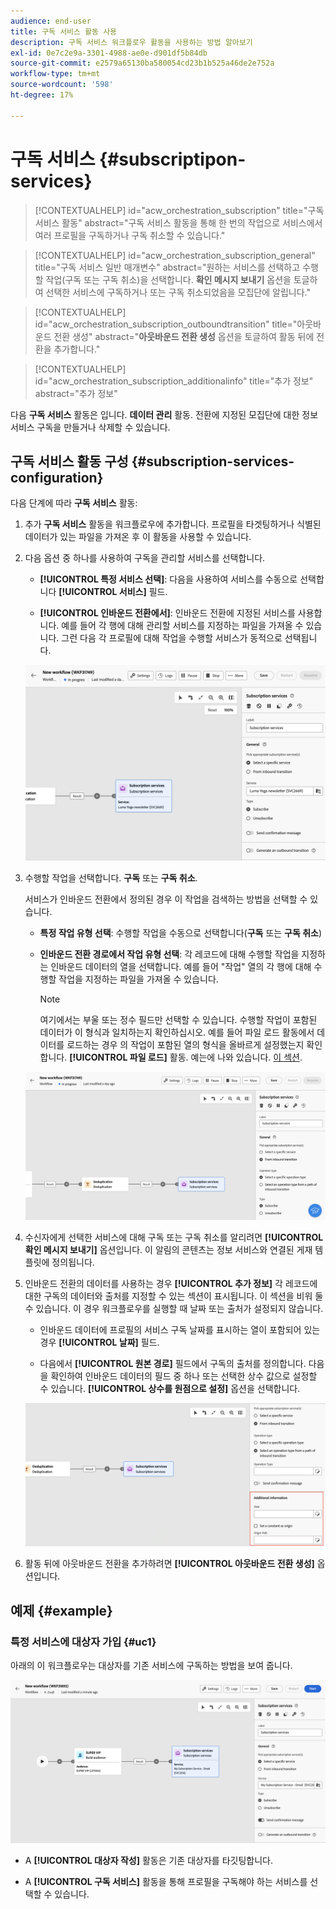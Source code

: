 ```yaml
---
audience: end-user
title: 구독 서비스 활동 사용
description: 구독 서비스 워크플로우 활동을 사용하는 방법 알아보기
exl-id: 0e7c2e9a-3301-4988-ae0e-d901df5b84db
source-git-commit: e2579a65130ba580054cd23b1b525a46de2e752a
workflow-type: tm+mt
source-wordcount: '598'
ht-degree: 17%

---
```


# 구독 서비스 {#subscriptipon-services}

>[!CONTEXTUALHELP]
>id="acw_orchestration_subscription"
>title="구독 서비스 활동"
>abstract="구독 서비스 활동을 통해 한 번의 작업으로 서비스에서 여러 프로필을 구독하거나 구독 취소할 수 있습니다."

>[!CONTEXTUALHELP]
>id="acw_orchestration_subscription_general"
>title="구독 서비스 일반 매개변수"
>abstract="원하는 서비스를 선택하고 수행할 작업(구독 또는 구독 취소)을 선택합니다. **확인 메시지 보내기** 옵션을 토글하여 선택한 서비스에 구독하거나 또는 구독 취소되었음을 모집단에 알립니다."

>[!CONTEXTUALHELP]
>id="acw_orchestration_subscription_outboundtransition"
>title="아웃바운드 전환 생성"
>abstract="**아웃바운드 전환 생성** 옵션을 토글하여 활동 뒤에 전환을 추가합니다."

>[!CONTEXTUALHELP]
>id="acw_orchestration_subscription_additionalinfo"
>title="추가 정보"
>abstract="추가 정보"

다음 **구독 서비스** 활동은 입니다. **데이터 관리** 활동. 전환에 지정된 모집단에 대한 정보 서비스 구독을 만들거나 삭제할 수 있습니다.

## 구독 서비스 활동 구성 {#subscription-services-configuration}

다음 단계에 따라 **구독 서비스** 활동:

1. 추가 **구독 서비스** 활동을 워크플로우에 추가합니다. 프로필을 타겟팅하거나 식별된 데이터가 있는 파일을 가져온 후 이 활동을 사용할 수 있습니다.

1. 다음 옵션 중 하나를 사용하여 구독을 관리할 서비스를 선택합니다.

   * **[!UICONTROL 특정 서비스 선택]**: 다음을 사용하여 서비스를 수동으로 선택합니다 **[!UICONTROL 서비스]** 필드.

   * **[!UICONTROL 인바운드 전환에서]**: 인바운드 전환에 지정된 서비스를 사용합니다. 예를 들어 각 행에 대해 관리할 서비스를 지정하는 파일을 가져올 수 있습니다. 그런 다음 각 프로필에 대해 작업을 수행할 서비스가 동적으로 선택됩니다.

   ![](../assets/workflow-subscription-service.png)

1. 수행할 작업을 선택합니다. **구독** 또는 **구독 취소**.

   서비스가 인바운드 전환에서 정의된 경우 이 작업을 검색하는 방법을 선택할 수 있습니다.

   * **특정 작업 유형 선택**: 수행할 작업을 수동으로 선택합니다(**구독** 또는 **구독 취소**)

   * **인바운드 전환 경로에서 작업 유형 선택**: 각 레코드에 대해 수행할 작업을 지정하는 인바운드 데이터의 열을 선택합니다. 예를 들어 &quot;작업&quot; 열의 각 행에 대해 수행할 작업을 지정하는 파일을 가져올 수 있습니다.

     >[!NOTE]
     >
     >여기에서는 부울 또는 정수 필드만 선택할 수 있습니다. 수행할 작업이 포함된 데이터가 이 형식과 일치하는지 확인하십시오. 예를 들어 파일 로드 활동에서 데이터를 로드하는 경우 의 작업이 포함된 열의 형식을 올바르게 설정했는지 확인합니다. **[!UICONTROL 파일 로드]** 활동. 예는에 나와 있습니다. [이 섹션](#uc2).

   ![](../assets/workflow-subscription-service-inbound.png)

1. 수신자에게 선택한 서비스에 대해 구독 또는 구독 취소를 알리려면 **[!UICONTROL 확인 메시지 보내기]** 옵션입니다. 이 알림의 콘텐츠는 정보 서비스와 연결된 게재 템플릿에 정의됩니다.

1. 인바운드 전환의 데이터를 사용하는 경우 **[!UICONTROL 추가 정보]** 각 레코드에 대한 구독의 데이터와 출처를 지정할 수 있는 섹션이 표시됩니다. 이 섹션을 비워 둘 수 있습니다. 이 경우 워크플로우를 실행할 때 날짜 또는 출처가 설정되지 않습니다.

   * 인바운드 데이터에 프로필의 서비스 구독 날짜를 표시하는 열이 포함되어 있는 경우 **[!UICONTROL 날짜]** 필드.

   * 다음에서 **[!UICONTROL 원본 경로]** 필드에서 구독의 출처를 정의합니다. 다음을 확인하여 인바운드 데이터의 필드 중 하나 또는 선택한 상수 값으로 설정할 수 있습니다. **[!UICONTROL 상수를 원점으로 설정]** 옵션을 선택합니다.

   ![](../assets/workflow-subscription-service-additional.png)

1. 활동 뒤에 아웃바운드 전환을 추가하려면 **[!UICONTROL 아웃바운드 전환 생성]** 옵션입니다.

## 예제 {#example}

### 특정 서비스에 대상자 가입 {#uc1}

아래의 이 워크플로우는 대상자를 기존 서비스에 구독하는 방법을 보여 줍니다.

![](../assets/workflow-subscription-service-uc1.png)

* A **[!UICONTROL 대상자 작성]** 활동은 기존 대상자를 타깃팅합니다.

* A **[!UICONTROL 구독 서비스]** 활동을 통해 프로필을 구독해야 하는 서비스를 선택할 수 있습니다.

<!--
### Updating multiple subscription statuses from a file {#uc2}

The workflow below shows how to import a file containing profiles and update their subscription to several services specified in the file.

![](../assets/workflow-subscription-service-uc2.png)

* A **[!UICONTROL Load file]** activity loads a CSV file containing the data and defines the structure of the imported columns. The "service" and "operation" columns specify the service to update and the operation to perform (subscription or unsubscription).

  ```
  Lastname,firstname,city,birthdate,email,service,operation
  Smith,Hayden,Paris,23/05/1985,hayden.smith@example.com,yoga,sub
  Mars,Daniel,London,17/11/1999,danny.mars@example.com,running,sub
  Smith,Clara,Roma,08/02/1979,clara.smith@example.com,running,unsub
  Durance,Allison,San Francisco,15/12/2000,allison.durance@example.com,yoga,sub
  Durance,Alison,San Francisco,15/12/2000,allison.durance@example.com,running,unsub
  ```

  As you may have noticed, the operation is specified in the file as "sub" or "unsub". The system expects a **Boolean** or **Integer** value to recognize the operation to perform: "0" to unsubscribe and "1" to subscribe. To match this requirement, a remapping of values must be performed in the detail of the "operation" column in the sample file configuration screen.

  ![](../assets/workflow-subscription-service-uc2-mapping.png)

  If your file already uses "0" and "1" to identify the operation, you don't need to remap those values. Only make sure that the column is processed as a **Boolean** or **Integer** in the sample file columns.

* A **[!UICONTROL Reconciliation]** activity identifies the data from the file as belonging to the profile dimension of the Adobe Campaign database. The **email** field of the file is matched to the **email** field of the profile resource.

  ![](../assets/workflow-subscription-service-uc2-enrichment.png)

* An **[!UICONTROL Enrichment]** activity creates a link to the "Services (nms)" table and creates a simple join between the "service" column of the uploaded file, and the services "internal name" field in the database.

    ![](../assets/workflow-subscription-service-uc2-enrichment.png)

* A **[!UICONTROL Deduplication]** based on the **email** field identifies duplicates. It is important to eliminate duplicates since the subscription to a service will fail for all data in case of duplicates.

  ![](../assets/workflow-subscription-service-uc2-dedup.png)
  
* A **[!UICONTROL Subscription Services]** identifies the services to update as coming from the transition, through the link created in the **[!UICONTROL Reconciliation]** activity.

  The **[!UICONTROL Operation type]** is identified as coming from the **operation** field of the file. Only Boolean or Integer fields can be selected here. If the column of your file that contains the operation to perform does not appear in the list, make sure that you have correctly set your column format in the **[!UICONTROL Load file]** activity, as explained earlier in this example.

  ![](../assets/workflow-subscription-service-uc2-subscription.png)-->
